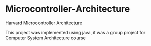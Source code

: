 # Microcontroller-Architecture

Harvard Microcontroller Architecture

This project was implemented using java, it was a group project for Computer System Architecture course

